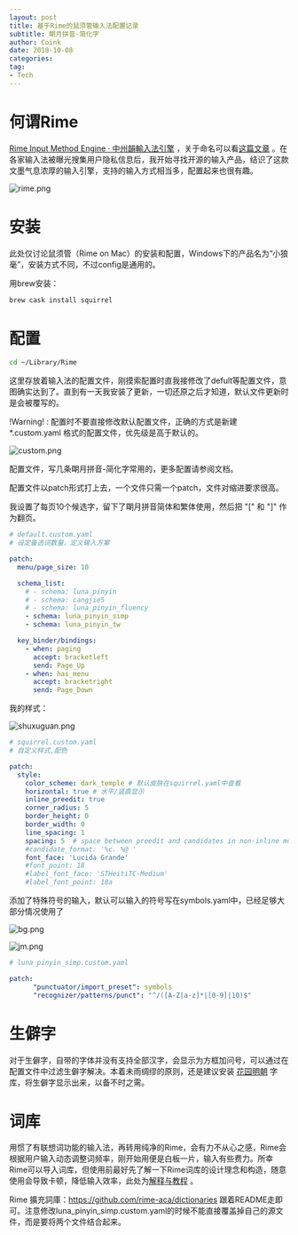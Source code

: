```yaml
---
layout: post
title: 基于Rime的鼠须管输入法配置记录
subtitle: 朙月拼音-简化字
author: Coink
date: 2018-10-08
categories:
tag:
- Tech
---
```




# 何谓Rime

[Rime Input Method Engine · 中州韻輸入法引擎](https://rime.im/) ，关于命名可以看[这篇文章](https://rime.im/blog/2016/04/14/qna-in-mtvu/) 。在各家输入法被曝光搜集用户隐私信息后，我开始寻找开源的输入产品，结识了这款文墨气息浓厚的输入引擎，支持的输入方式相当多，配置起来也很有趣。

![rime.png](https://i.loli.net/2018/10/08/5bbb65acac5bf.png)



# 安装

此处仅讨论鼠须管（Rime on Mac）的安装和配置，Windows下的产品名为“小狼毫”，安装方式不同，不过config是通用的。

用brew安装：

```bash
brew cask install squirrel
```
# 配置

```bash
cd ~/Library/Rime
```

这里存放着输入法的配置文件，刚摸索配置时直我接修改了defult等配置文件，意图确实达到了。直到有一天我安装了更新，一切还原之后才知道，默认文件更新时是会被覆写的。

!Warning! : 配置时不要直接修改默认配置文件，正确的方式是新建 *.custom.yaml 格式的配置文件，优先级是高于默认的。

![custom.png](https://i.loli.net/2018/10/08/5bbb707ca692d.png)



配置文件，写几条朙月拼音-简化字常用的，更多配置请参阅文档。

配置文件以patch形式打上去，一个文件只需一个patch，文件对缩进要求很高。

我设置了每页10个候选字，留下了朙月拼音简体和繁体使用，然后把 "[" 和 "]" 作为翻页。

```yaml
# default.custom.yaml
# 设定备选词数量，定义输入方案

patch:
  menu/page_size: 10

  schema_list:
    # - schema: luna_pinyin
    # - schema: cangjie5
    # - schema: luna_pinyin_fluency
    - schema: luna_pinyin_simp
    - schema: luna_pinyin_tw

  key_binder/bindings:
    - when: paging
      accept: bracketleft
      send: Page_Up
    - when: has_menu
      accept: bracketright
      send: Page_Down

```

我的样式：

![shuxuguan.png](https://i.loli.net/2018/10/08/5bbb73cee23d6.png)

```yaml
# squirrel.custom.yaml
# 自定义样式,配色

patch:
  style:
    color_scheme: dark_temple # 默认皮肤在squirrel.yaml中查看
    horizontal: true # 水平/竖直显示
    inline_preedit: true
    corner_radius: 5
    border_height: 0
    border_width: 0
    line_spacing: 1
    spacing: 5  # space between preedit and candidates in non-inline mode
    #candidate_format: '%c. %@ '
    font_face: 'Lucida Grande'
    #font_point: 18 
    #label_font_face: 'STHeitiTC-Medium'
    #label_font_point: 18a
```

添加了特殊符号的输入，默认可以输入的符号写在symbols.yaml中，已经足够大部分情况使用了

![bg.png](https://i.loli.net/2018/10/08/5bbb77627063e.png)

![jm.png](https://i.loli.net/2018/10/08/5bbb77627a063.png)



```yaml
# luna_pinyin_simp.custom.yaml

patch:
      "punctuator/import_preset": symbols
      "recognizer/patterns/punct": "^/([A-Z|a-z]*|[0-9]|10)$"
```





# 生僻字

对于生僻字，自带的字体并没有支持全部汉字，会显示为方框加问号，可以通过在配置文件中过滤生僻字解决。本着未雨绸缪的原则，还是建议安装 [花园明朝](http://fonts.jp/hanazono) 字库，将生僻字显示出来，以备不时之需。



# 词库

用惯了有联想词功能的输入法，再转用纯净的Rime，会有力不从心之感，Rime会根据用户输入动态调整词频率，刚开始用便是白板一片，输入有些费力。所幸Rime可以导入词库，但使用前最好先了解一下Rime词库的设计理念和构造，随意使用会导致卡顿，降低输入效率，此处为[解释与教程](http://tieba.baidu.com/p/2757690418) 。

Rime 擴充詞庫：https://github.com/rime-aca/dictionaries  跟着README走即可。注意修改luna_pinyin_simp.custom.yaml的时候不能直接覆盖掉自己的源文件，而是要将两个文件结合起来。

